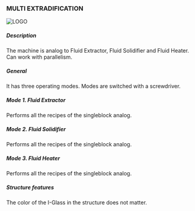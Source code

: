 ### MULTI EXTRADIFICATION

![LOGO](https://gtimpact.space/media/gregtech/ParExtraDi.png)

##### Description

The machine is analog to Fluid Extractor, Fluid Solidifier and Fluid Heater. Can work with parallelism.

##### General

It has three operating modes. Modes are switched with a screwdriver.

##### Mode 1. Fluid Extractor

Performs all the recipes of the singleblock analog.

##### Mode 2. Fluid Solidifier

Performs all the recipes of the singleblock analog.

##### Mode 3. Fluid Heater

Performs all the recipes of the singleblock analog.

##### Structure features

The color of the I-Glass in the structure does not matter.

